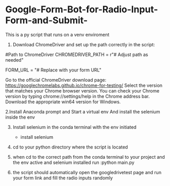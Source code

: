 # Google-Form-Bot-for-Radio-Input-Form-and-Submit-

This is a py script that runs on a venv enviroment 

1. Download ChromeDriver and set up the path correctly in the script:

 
 #Path to ChromeDriver
CHROMEDRIVER_PATH = r"# Adjust path as needed"  
 
FORM_URL = "# Replace with your form URL"  


Go to the official ChromeDriver download page:
https://googlechromelabs.github.io/chrome-for-testing/
Select the version that matches your Chrome browser version.
You can check your Chrome version by typing chrome://settings/help in the Chrome address bar.
Download the appropriate win64 version for Windows.


2.Install Anaconda prompt and Start a virtual env And install the selenium inside the env 

3. Install selenium in the conda terminal with the env initiated 
   * install selenium

4. cd to your python directory where the script is located

5. when cd to the correct path from the conda terminal to your project and the env active and selenium installed run :python main.py

6. the script should automatically open the googledrivetest page and run your form link and fill the radio inputs randomly 

